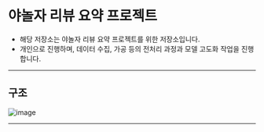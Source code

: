 # 야놀자 리뷰 요약 프로젝트
- 해당 저장소는 야놀자 리뷰 요약 프로젝트를 위한 저장소입니다.
- 개인으로 진행하며, 데이터 수집, 가공 등의 전처리 과정과 모델 고도화 작업을 진행합니다.

---
## 구조
![image](https://github.com/user-attachments/assets/f27313ad-0633-4c35-b66b-278cd3fb1ff1)

---
## 
